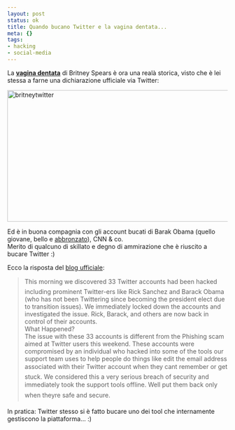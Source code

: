 ```yaml
--- 
layout: post
status: ok
title: Quando bucano Twitter e la vagina dentata...
meta: {}
tags: 
- hacking
- social-media
---
```

La **[vagina dentata][1]** di Britney Spears è ora una realà storica, visto che è lei stessa a farne una dichiarazione ufficiale via Twitter:  
  
<img src="http://fast.mgpf.it/2009/01/britneytwitter-533x300.jpg" alt="britneytwitter" title="britneytwitter" width="533" height="300" class="aligncenter size-medium wp-image-1250" />
  
Ed è in buona compagnia con gli account bucati di Barak Obama (quello giovane, bello e [abbronzato][3]), CNN & co.  
Merito di qualcuno di skillato e degno di ammirazione che è riuscito a bucare Twitter :)  
  
Ecco la risposta del [blog ufficiale][2]:

> This morning we discovered 33 Twitter accounts had been hacked including prominent Twitter-ers like Rick Sanchez and Barack Obama (who has not been Twittering since becoming the president elect due to transition issues). We immediately locked down the accounts and investigated the issue. Rick, Barack, and others are now back in control of their accounts.  
> What Happened?  
> The issue with these 33 accounts is different from the Phishing scam aimed at Twitter users this weekend. These accounts were compromised by an individual who hacked into some of the tools our support team uses to help people do things like edit the email address associated with their Twitter account when they cant remember or get stuck. We considered this a very serious breach of security and immediately took the support tools offline. Well put them back only when theyre safe and secure.    
  
In pratica: Twitter stesso si è fatto bucare uno dei tool che internamente gestiscono la piattaforma... :)  
  
[1]: http://en.wikipedia.org/wiki/Vagina_dentata
[2]: http://blog.twitter.com/2009/01/monday-morning-madness.html
[3]: http://www.notspeakinginmyname.com/  
  
 

